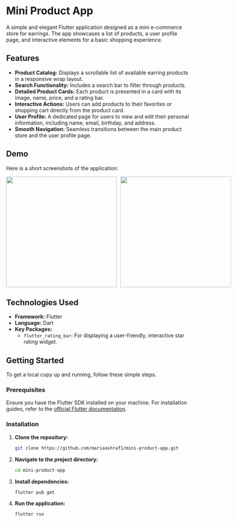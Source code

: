 # Mini Product App
A simple and elegant Flutter application designed as a mini e-commerce store for earrings. The app showcases a list of products, a user profile page, and interactive elements for a basic shopping experience.

## Features

-   **Product Catalog:** Displays a scrollable list of available earring products in a responsive wrap layout.
-   **Search Functionality:** Includes a search bar to filter through products.
-   **Detailed Product Cards:** Each product is presented in a card with its image, name, price, and a rating bar.
-   **Interactive Actions:** Users can add products to their favorites or shopping cart directly from the product card.
-   **User Profile:** A dedicated page for users to view and edit their personal information, including name, email, birthday, and address.
-   **Smooth Navigation:** Seamless transitions between the main product store and the user profile page.

## Demo

Here is a short screenshots of the application:

<div style="display: flex; gap: 10px;">
  <img src="Screenshot_20230424_144401.png" width="300"/>
  <img src="Screenshot_20230424_144457.png" width="300"/>
</div>

## Technologies Used

-   **Framework:** Flutter
-   **Language:** Dart
-   **Key Packages:**
    -   `flutter_rating_bar`: For displaying a user-friendly, interactive star rating widget.

## Getting Started

To get a local copy up and running, follow these simple steps.

### Prerequisites

Ensure you have the Flutter SDK installed on your machine. For installation guides, refer to the [official Flutter documentation](https://flutter.dev/docs/get-started/install).

### Installation

1.  **Clone the repository:**
    ```sh
    git clone https://github.com/mariaashraf1/mini-product-app.git
    ```
2.  **Navigate to the project directory:**
    ```sh
    cd mini-product-app
    ```
3.  **Install dependencies:**
    ```sh
    flutter pub get
    ```
4.  **Run the application:**
    ```sh
    flutter run
    ```
